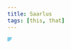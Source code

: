 ```yaml
---
title: Saarlus
tags: [this, that]
---
```


<svg>
  <circle
    v-for="point in polarpoints(8, 50)"
    :cx="point.x + 75"
    :cy="point.y + 75"
    r="10"
    fill="skyblue"
  />
</svg>